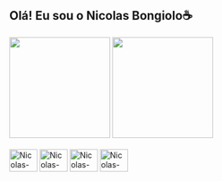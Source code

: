 ## Olá! Eu sou o Nicolas Bongiolo☕

<div>
  <a href="https://beacons.ai/NicolasSC2009"></a>
  <img height="180em" src="https://github-readme-stats.vercel.app/api?username=NicolasSC2009&show_icons=true&theme=maroongold">
  <img height="180em" src="https://github-readme-stats.vercel.app/api/top-langs/?username=NicolasSC2009&layout=compact&langs_count=7&theme=maroongold"/>
</div>
<div style="display: inline_block"><br>
  <img align="center" alt="Nicolas-HTML" height="40" width="50" src="https://cdn.jsdelivr.net/gh/devicons/devicon/icons/html5/html5-original.svg">
  <img align="center" alt="Nicolas-PHP" height="40" width="50" src="https://cdn.jsdelivr.net/gh/devicons/devicon/icons/php/php-original.svg">
  <img align="center" alt="Nicolas-Java" height="40" width="50" src="https://cdn.jsdelivr.net/gh/devicons/devicon/icons/java/java-original.svg">
  <img align="center" alt="Nicolas-JS" height="40" width="50" src="https://cdn.jsdelivr.net/gh/devicons/devicon/icons/javascript/javascript-original.svg">
</div>

##

<div>
  
</div>
